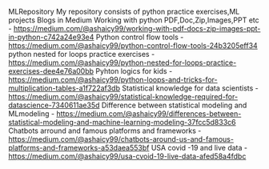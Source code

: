 MLRepository
My repository consists of python practice exercises,ML projects
Blogs in Medium
Working with python PDF,Doc,Zip,Images,PPT etc   - https://medium.com/@ashaicy99/working-with-pdf-docs-zip-images-ppt-in-python-c742a24e93e4
Python control flow tools   -     https://medium.com/@ashaicy99/python-control-flow-tools-24b3205eff34
python nested for loops practice exercises  -   https://medium.com/@ashaicy99/python-nested-for-loops-practice-exercises-dee4e76a00bb
Pyhton logics for kids  -      https://medium.com/@ashaicy99/python-loops-and-tricks-for-multiplication-tables-a1f722af3db
Statistical knowledge for data scientists -   https://medium.com/@ashaicy99/statistical-knowledge-required-for-datascience-7340611ae35d
Difference between statistical modeling and MLmodeling - https://medium.com/@ashaicy99/differences-between-statistical-modeling-and-machine-learning-modeling-37fcc5d833c6
Chatbots arround and famous platforms and frameworks   - https://medium.com/@ashaicy99/chatbots-around-us-and-famous-platforms-and-frameworks-a53daea553bf
USA covid -19 and live data  -  https://medium.com/@ashaicy99/usa-cvoid-19-live-data-afed58a4fdbc
